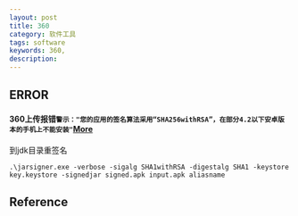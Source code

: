 ```yaml
---
layout: post
title: 360
category: 软件工具
tags: software
keywords: 360,
description: 
---
```


## ERROR

#### 360上传报错`警示："您的应用的签名算法采用“SHA256withRSA”，在部分4.2以下安卓版本的手机上不能安装"`[More](https://blog.csdn.net/github_29667873/article/details/98027267)

到jdk目录重签名
```
.\jarsigner.exe -verbose -sigalg SHA1withRSA -digestalg SHA1 -keystore key.keystore -signedjar signed.apk input.apk aliasname
```

## Reference

